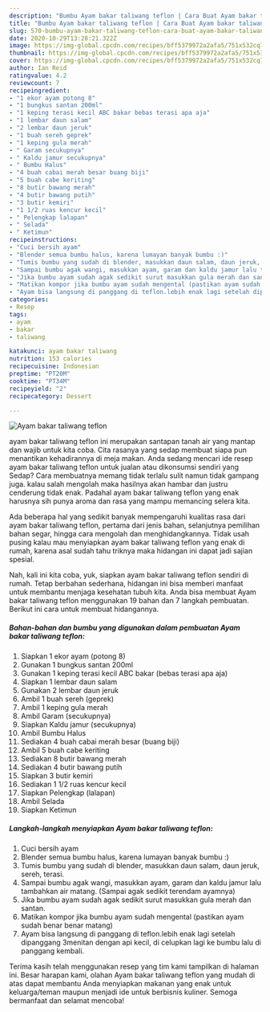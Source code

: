 ```yaml
---
description: "Bumbu Ayam bakar taliwang teflon | Cara Buat Ayam bakar taliwang teflon Yang Enak dan Simpel"
title: "Bumbu Ayam bakar taliwang teflon | Cara Buat Ayam bakar taliwang teflon Yang Enak dan Simpel"
slug: 570-bumbu-ayam-bakar-taliwang-teflon-cara-buat-ayam-bakar-taliwang-teflon-yang-enak-dan-simpel
date: 2020-10-29T13:28:21.322Z
image: https://img-global.cpcdn.com/recipes/bff5379972a2afa5/751x532cq70/ayam-bakar-taliwang-teflon-foto-resep-utama.jpg
thumbnail: https://img-global.cpcdn.com/recipes/bff5379972a2afa5/751x532cq70/ayam-bakar-taliwang-teflon-foto-resep-utama.jpg
cover: https://img-global.cpcdn.com/recipes/bff5379972a2afa5/751x532cq70/ayam-bakar-taliwang-teflon-foto-resep-utama.jpg
author: Ian Reid
ratingvalue: 4.2
reviewcount: 7
recipeingredient:
- "1 ekor ayam potong 8"
- "1 bungkus santan 200ml"
- "1 keping terasi kecil ABC bakar bebas terasi apa aja"
- "1 lembar daun salam"
- "2 lembar daun jeruk"
- "1 buah sereh geprek"
- "1 keping gula merah"
- " Garam secukupnya"
- " Kaldu jamur secukupnya"
- " Bumbu Halus"
- "4 buah cabai merah besar buang biji"
- "5 buah cabe keriting"
- "8 butir bawang merah"
- "4 butir bawang putih"
- "3 butir kemiri"
- "1 1/2 ruas kencur kecil"
- " Pelengkap lalapan"
- " Selada"
- " Ketimun"
recipeinstructions:
- "Cuci bersih ayam"
- "Blender semua bumbu halus, karena lumayan banyak bumbu :)"
- "Tumis bumbu yang sudah di blender, masukkan daun salam, daun jeruk, sereh, terasi."
- "Sampai bumbu agak wangi, masukkan ayam, garam dan kaldu jamur lalu tambahkan air matang. (Sampai agak sedikit terendam ayamnya)"
- "Jika bumbu ayam sudah agak sedikit surut masukkan gula merah dan santan."
- "Matikan kompor jika bumbu ayam sudah mengental (pastikan ayam sudah benar benar matang)"
- "Ayam bisa langsung di panggang di teflon.lebih enak lagi setelah dipanggang 3menitan dengan api kecil, di celupkan lagi ke bumbu lalu di panggang kembali."
categories:
- Resep
tags:
- ayam
- bakar
- taliwang

katakunci: ayam bakar taliwang 
nutrition: 153 calories
recipecuisine: Indonesian
preptime: "PT20M"
cooktime: "PT34M"
recipeyield: "2"
recipecategory: Dessert

---
```



![Ayam bakar taliwang teflon](https://img-global.cpcdn.com/recipes/bff5379972a2afa5/751x532cq70/ayam-bakar-taliwang-teflon-foto-resep-utama.jpg)


ayam bakar taliwang teflon ini merupakan santapan tanah air yang mantap dan wajib untuk kita coba. Cita rasanya yang sedap membuat siapa pun menantikan kehadirannya di meja makan.
Anda sedang mencari ide resep ayam bakar taliwang teflon untuk jualan atau dikonsumsi sendiri yang Sedap? Cara membuatnya memang tidak terlalu sulit namun tidak gampang juga. kalau salah mengolah maka hasilnya akan hambar dan justru cenderung tidak enak. Padahal ayam bakar taliwang teflon yang enak harusnya sih punya aroma dan rasa yang mampu memancing selera kita.

Ada beberapa hal yang sedikit banyak mempengaruhi kualitas rasa dari ayam bakar taliwang teflon, pertama dari jenis bahan, selanjutnya pemilihan bahan segar, hingga cara mengolah dan menghidangkannya. Tidak usah pusing kalau mau menyiapkan ayam bakar taliwang teflon yang enak di rumah, karena asal sudah tahu triknya maka hidangan ini dapat jadi sajian spesial.




Nah, kali ini kita coba, yuk, siapkan ayam bakar taliwang teflon sendiri di rumah. Tetap berbahan sederhana, hidangan ini bisa memberi manfaat untuk membantu menjaga kesehatan tubuh kita. Anda bisa membuat Ayam bakar taliwang teflon menggunakan 19 bahan dan 7 langkah pembuatan. Berikut ini cara untuk membuat hidangannya.

<!--inarticleads1-->

##### Bahan-bahan dan bumbu yang digunakan dalam pembuatan Ayam bakar taliwang teflon:

1. Siapkan 1 ekor ayam (potong 8)
1. Gunakan 1 bungkus santan 200ml
1. Gunakan 1 keping terasi kecil ABC bakar (bebas terasi apa aja)
1. Siapkan 1 lembar daun salam
1. Gunakan 2 lembar daun jeruk
1. Ambil 1 buah sereh (geprek)
1. Ambil 1 keping gula merah
1. Ambil  Garam (secukupnya)
1. Siapkan  Kaldu jamur (secukupnya)
1. Ambil  Bumbu Halus
1. Sediakan 4 buah cabai merah besar (buang biji)
1. Ambil 5 buah cabe keriting
1. Sediakan 8 butir bawang merah
1. Sediakan 4 butir bawang putih
1. Siapkan 3 butir kemiri
1. Sediakan 1 1/2 ruas kencur kecil
1. Siapkan  Pelengkap (lalapan)
1. Ambil  Selada
1. Siapkan  Ketimun




<!--inarticleads2-->

##### Langkah-langkah menyiapkan Ayam bakar taliwang teflon:

1. Cuci bersih ayam
1. Blender semua bumbu halus, karena lumayan banyak bumbu :)
1. Tumis bumbu yang sudah di blender, masukkan daun salam, daun jeruk, sereh, terasi.
1. Sampai bumbu agak wangi, masukkan ayam, garam dan kaldu jamur lalu tambahkan air matang. (Sampai agak sedikit terendam ayamnya)
1. Jika bumbu ayam sudah agak sedikit surut masukkan gula merah dan santan.
1. Matikan kompor jika bumbu ayam sudah mengental (pastikan ayam sudah benar benar matang)
1. Ayam bisa langsung di panggang di teflon.lebih enak lagi setelah dipanggang 3menitan dengan api kecil, di celupkan lagi ke bumbu lalu di panggang kembali.




Terima kasih telah menggunakan resep yang tim kami tampilkan di halaman ini. Besar harapan kami, olahan Ayam bakar taliwang teflon yang mudah di atas dapat membantu Anda menyiapkan makanan yang enak untuk keluarga/teman maupun menjadi ide untuk berbisnis kuliner. Semoga bermanfaat dan selamat mencoba!
